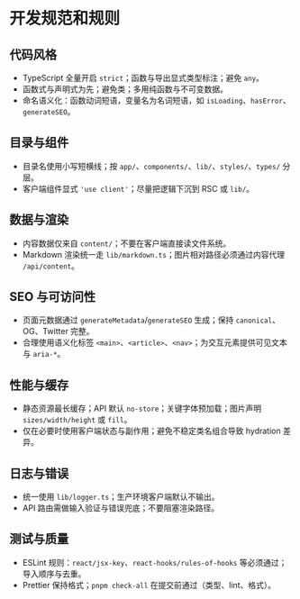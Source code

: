 # 开发规范和规则

## 代码风格

- TypeScript 全量开启 `strict`；函数与导出显式类型标注；避免 `any`。
- 函数式与声明式为先；避免类；多用纯函数与不可变数据。
- 命名语义化：函数动词短语，变量名为名词短语，如 `isLoading`、`hasError`、`generateSEO`。

## 目录与组件

- 目录名使用小写短横线；按 `app/`、`components/`、`lib/`、`styles/`、`types/` 分层。
- 客户端组件显式 `'use client'`；尽量把逻辑下沉到 RSC 或 `lib/`。

## 数据与渲染

- 内容数据仅来自 `content/`；不要在客户端直接读文件系统。
- Markdown 渲染统一走 `lib/markdown.ts`；图片相对路径必须通过内容代理 `/api/content`。

## SEO 与可访问性

- 页面元数据通过 `generateMetadata`/`generateSEO` 生成；保持 `canonical`、OG、Twitter 完整。
- 合理使用语义化标签 `<main>`、`<article>`、`<nav>`；为交互元素提供可见文本与 `aria-*`。

## 性能与缓存

- 静态资源最长缓存；API 默认 `no-store`；关键字体预加载；图片声明 `sizes/width/height` 或 `fill`。
- 仅在必要时使用客户端状态与副作用；避免不稳定类名组合导致 hydration 差异。

## 日志与错误

- 统一使用 `lib/logger.ts`；生产环境客户端默认不输出。
- API 路由需做输入验证与错误兜底；不要阻塞渲染路径。

## 测试与质量

- ESLint 规则：`react/jsx-key`、`react-hooks/rules-of-hooks` 等必须通过；导入顺序与去重。
- Prettier 保持格式；`pnpm check-all` 在提交前通过（类型、lint、格式）。
